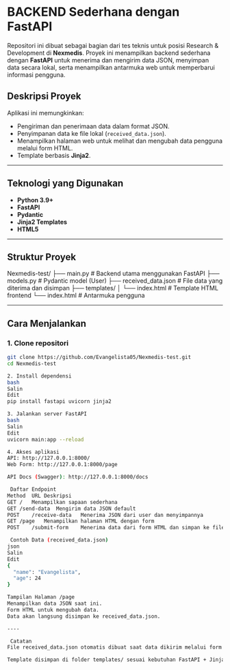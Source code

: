 # BACKEND Sederhana dengan FastAPI 

Repositori ini dibuat sebagai bagian dari tes teknis untuk posisi Research & Development di **Nexmedis**. Proyek ini menampilkan backend sederhana dengan **FastAPI** untuk menerima dan mengirim data JSON, menyimpan data secara lokal, serta menampilkan antarmuka web untuk memperbarui informasi pengguna.

##  Deskripsi Proyek

Aplikasi ini memungkinkan:

- Pengiriman dan penerimaan data dalam format JSON.
- Penyimpanan data ke file lokal (`received_data.json`).
- Menampilkan halaman web untuk melihat dan mengubah data pengguna melalui form HTML.
- Template berbasis **Jinja2**.

---

##  Teknologi yang Digunakan

- **Python 3.9+**
- **FastAPI**
- **Pydantic**
- **Jinja2 Templates**
- **HTML5**

---

##  Struktur Proyek

Nexmedis-test/
├── main.py # Backend utama menggunakan FastAPI
├── models.py # Pydantic model (User)
├── received_data.json # File data yang diterima dan disimpan
├── templates/
│ └── index.html # Template HTML frontend
└── index.html # Antarmuka pengguna

---

##  Cara Menjalankan

### 1. Clone repositori

```bash
git clone https://github.com/Evangelista05/Nexmedis-test.git
cd Nexmedis-test

2. Install dependensi
bash
Salin
Edit
pip install fastapi uvicorn jinja2

3. Jalankan server FastAPI
bash
Salin
Edit
uvicorn main:app --reload

4. Akses aplikasi
API: http://127.0.0.1:8000/
Web Form: http://127.0.0.1:8000/page

API Docs (Swagger): http://127.0.0.1:8000/docs

 Daftar Endpoint
Method	URL	Deskripsi
GET	/	Menampilkan sapaan sederhana
GET	/send-data	Mengirim data JSON default
POST	/receive-data	Menerima JSON dari user dan menyimpannya
GET	/page	Menampilkan halaman HTML dengan form
POST	/submit-form	Menerima data dari form HTML dan simpan ke file

 Contoh Data (received_data.json)
json
Salin
Edit
{
  "name": "Evangelista",
  "age": 24
}

Tampilan Halaman /page
Menampilkan data JSON saat ini.
Form HTML untuk mengubah data.
Data akan langsung disimpan ke received_data.json.

----

 Catatan
File received_data.json otomatis dibuat saat data dikirim melalui form atau endpoint.

Template disimpan di folder templates/ sesuai kebutuhan FastAPI + Jinja2.

